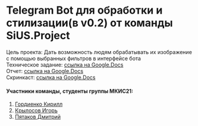 # Telegram Bot для обработки и стилизации(в v0.2) от команды SiUS.Project
Цель проекта: Дать возможность людям обрабатывать их изображение с помощью выбранных фильтров в интерфейсе бота  
Техническое задание: [ссылка на Google.Docs](https://docs.google.com/document/d/1shOYLaXHshp9EgL5kw7tha0iFfXig3wc/edit)  
Отчет: [ссылка на Google.Docs](https://docs.google.com/document/d/15S9r-M05tnoPMe8i-QwRQDKkfYbFcMQi/edit)  
Скринкаст: [ссылка на Google.Docs](https://drive.google.com/file/d/11jaTJGKYSrh3VPKCK_A14IB8zuENo1TM/view?usp=share_link)

#### Участники команды, студенты группы МКИС21:
1. [Гордиенко Кирилл](https://github.com/k1dobu3)
2. [Крылосов Игорь](https://github.com/ygriks)
3. [Пятаков Дмитрий](https://github.com/Dllpi)
